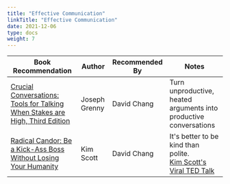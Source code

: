 ```yaml
---
title: "Effective Communication"
linkTitle: "Effective Communication"
date: 2021-12-06
type: docs
weight: 7
---
```


Book Recommendation | Author | Recommended By | Notes
------------ | ------------- | ------------ | ------------ 
[Crucial Conversations: Tools for Talking When Stakes are High, Third Edition](https://www.amazon.com/Crucial-Conversations-Tools-Talking-Stakes-ebook/dp/B093Y3N433/ref=sr_1_3?keywords=Crucial+Conversations+Tools+for+Talking+When+Stakes+Are+High&qid=1638482845&s=digital-text&sr=1-3) | Joseph Grenny | David Chang | Turn unproductive, heated arguments into productive conversations
[Radical Candor: Be a Kick-Ass Boss Without Losing Your Humanity](https://www.amazon.com/Radical-Candor-Revised-Kick-Ass-Humanity-ebook/dp/B07P9LPXPT/ref=sr_1_2?keywords=Radical+Candor%3A+Be+a+Kick-Ass+Boss+Without+Losing+Your+Humanity&qid=1638482763&s=digital-text&sr=1-2) | Kim Scott | David Chang | It's better to be kind than polite. <br> [Kim Scott's Viral TED Talk](https://www.youtube.com/watch?v=MIh_992Nfes)
